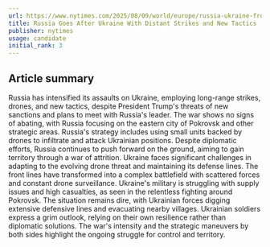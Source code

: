 ```yaml
---
url: https://www.nytimes.com/2025/08/09/world/europe/russia-ukraine-frontline.html
title: Russia Goes After Ukraine With Distant Strikes and New Tactics
publisher: nytimes
usage: candidate
initial_rank: 3
---
```

## Article summary
Russia has intensified its assaults on Ukraine, employing long-range strikes, drones, and new tactics, despite President Trump's threats of new sanctions and plans to meet with Russia's leader. The war shows no signs of abating, with Russia focusing on the eastern city of Pokrovsk and other strategic areas. Russia's strategy includes using small units backed by drones to infiltrate and attack Ukrainian positions. Despite diplomatic efforts, Russia continues to push forward on the ground, aiming to gain territory through a war of attrition. Ukraine faces significant challenges in adapting to the evolving drone threat and maintaining its defense lines. The front lines have transformed into a complex battlefield with scattered forces and constant drone surveillance. Ukraine's military is struggling with supply issues and high casualties, as seen in the relentless fighting around Pokrovsk. The situation remains dire, with Ukrainian forces digging extensive defensive lines and evacuating nearby villages. Ukrainian soldiers express a grim outlook, relying on their own resilience rather than diplomatic solutions. The war's intensity and the strategic maneuvers by both sides highlight the ongoing struggle for control and territory.
